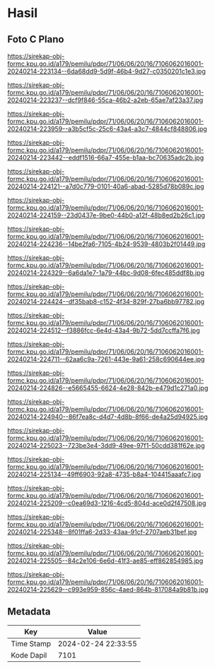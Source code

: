 # Hasil

## Foto C Plano

https://sirekap-obj-formc.kpu.go.id/a179/pemilu/pdpr/71/06/06/20/16/7106062016001-20240214-223134--6da68dd9-5d9f-46b4-9d27-c0350201c1e3.jpg

https://sirekap-obj-formc.kpu.go.id/a179/pemilu/pdpr/71/06/06/20/16/7106062016001-20240214-223237--dcf9f846-55ca-46b2-a2eb-65ae7af23a37.jpg

https://sirekap-obj-formc.kpu.go.id/a179/pemilu/pdpr/71/06/06/20/16/7106062016001-20240214-223959--a3b5cf5c-25c6-43a4-a3c7-4844cf848806.jpg

https://sirekap-obj-formc.kpu.go.id/a179/pemilu/pdpr/71/06/06/20/16/7106062016001-20240214-223442--eddf1516-66a7-455e-b1aa-bc70635adc2b.jpg

https://sirekap-obj-formc.kpu.go.id/a179/pemilu/pdpr/71/06/06/20/16/7106062016001-20240214-224121--a7d0c779-0101-40a6-abad-5285d78b089c.jpg

https://sirekap-obj-formc.kpu.go.id/a179/pemilu/pdpr/71/06/06/20/16/7106062016001-20240214-224159--23d0437e-9be0-44b0-a12f-48b8ed2b26c1.jpg

https://sirekap-obj-formc.kpu.go.id/a179/pemilu/pdpr/71/06/06/20/16/7106062016001-20240214-224236--14be2fa6-7105-4b24-9539-4803b2f01449.jpg

https://sirekap-obj-formc.kpu.go.id/a179/pemilu/pdpr/71/06/06/20/16/7106062016001-20240214-224329--6a6da1e7-1a79-44bc-9d08-6fec485ddf8b.jpg

https://sirekap-obj-formc.kpu.go.id/a179/pemilu/pdpr/71/06/06/20/16/7106062016001-20240214-224424--df35bab8-c152-4f34-829f-27ba6bb97782.jpg

https://sirekap-obj-formc.kpu.go.id/a179/pemilu/pdpr/71/06/06/20/16/7106062016001-20240214-224512--f3886fcc-6e4d-43a4-9b72-5dd7ccffa7f6.jpg

https://sirekap-obj-formc.kpu.go.id/a179/pemilu/pdpr/71/06/06/20/16/7106062016001-20240214-224711--62aa6c9a-7261-443e-9a61-258c690644ee.jpg

https://sirekap-obj-formc.kpu.go.id/a179/pemilu/pdpr/71/06/06/20/16/7106062016001-20240214-224826--e5665455-6624-4e28-842b-e479d1c271a0.jpg

https://sirekap-obj-formc.kpu.go.id/a179/pemilu/pdpr/71/06/06/20/16/7106062016001-20240214-224940--86f7ea8c-d4d7-4d8b-8f66-de4a25d94925.jpg

https://sirekap-obj-formc.kpu.go.id/a179/pemilu/pdpr/71/06/06/20/16/7106062016001-20240214-225023--723be3e4-3dd9-49ee-97f1-50cdd381f62e.jpg

https://sirekap-obj-formc.kpu.go.id/a179/pemilu/pdpr/71/06/06/20/16/7106062016001-20240214-225134--49ff6903-92a8-4735-b8a4-104415aaafc7.jpg

https://sirekap-obj-formc.kpu.go.id/a179/pemilu/pdpr/71/06/06/20/16/7106062016001-20240214-225209--c0ea69d3-1216-4cd5-804d-ace0d2f47508.jpg

https://sirekap-obj-formc.kpu.go.id/a179/pemilu/pdpr/71/06/06/20/16/7106062016001-20240214-225348--8f01ffa6-2d33-43aa-91cf-2707aeb31bef.jpg

https://sirekap-obj-formc.kpu.go.id/a179/pemilu/pdpr/71/06/06/20/16/7106062016001-20240214-225505--84c2e106-6e6d-41f3-ae85-eff862854985.jpg

https://sirekap-obj-formc.kpu.go.id/a179/pemilu/pdpr/71/06/06/20/16/7106062016001-20240214-225629--c993e959-856c-4aed-864b-817084a9b81b.jpg


## Metadata

| Key        | Value               |
| ---------- | ------------------- |
| Time Stamp | 2024-02-24 22:33:55 |
| Kode Dapil | 7101                |



